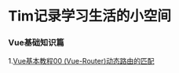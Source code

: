 # Tim记录学习生活的小空间
### Vue基础知识篇

1.[Vue基本教程00 (Vue-Router)动态路由的匹配](https://github.com/apacheao/blog/issues/22)
